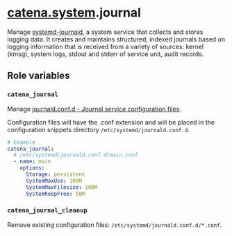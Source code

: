 # [catena.system](https://gitlab.com/alysoid/catena-system).journal

Manage [systemd-journald](https://man.archlinux.org/man/systemd-journald.8.en), a system service that collects and stores logging data. It creates and maintains structured, indexed journals based on logging information that is received from a variety of sources: kernel (kmsg), system logs, stdout and stderr of service unit, audit records.

## Role variables

### `catena_journal`

Manage [journald.conf.d - Journal service configuration files](https://man.archlinux.org/man/journald.conf.5.en).

Configuration files will have the .conf extension and will be placed in the configuration snippets directory `/etc/systemd/journald.conf.d`.

```yaml
# Example
catena_journal:
  # /etc/systemd/journald.conf.d/main.conf
  - name: main
    options:
      Storage: persistent
      SystemMaxUse: 100M
      SystemMaxFilesize: 100M
      SystemKeepFree: 50M
```

### `catena_journal_cleanup`

Remove existing configuration files: `/etc/systemd/journald.conf.d/*.conf`.
